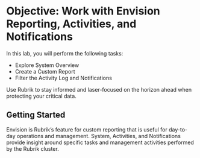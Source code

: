 # Objective: Work with Envision Reporting, Activities, and Notifications

In this lab, you will perform the following tasks:

* Explore System Overview
* Create a Custom Report
* Filter the Activity Log and Notifications

Use Rubrik to stay informed and laser-focused on the horizon ahead when protecting your critical data.

## **Getting Started**

Envision is Rubrik’s feature for custom reporting that is useful for day-to-day operations and management. System, Activities, and Notifications provide insight around specific tasks and management activities performed by the Rubrik cluster.

